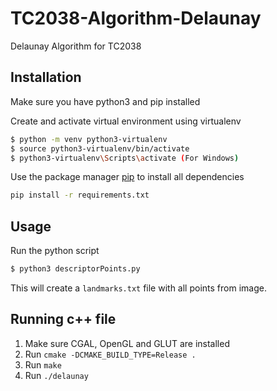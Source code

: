 # TC2038-Algorithm-Delaunay
Delaunay Algorithm for TC2038

## Installation

 Make sure you have python3 and pip installed

 Create and activate virtual environment using virtualenv
 ```bash
 $ python -m venv python3-virtualenv
 $ source python3-virtualenv/bin/activate
 $ python3-virtualenv\Scripts\activate (For Windows)
 ```

 Use the package manager [pip](https://pip.pypa.io/en/stable/) to install all dependencies

 ```bash
 pip install -r requirements.txt
 ```

 ## Usage

Run the python script
 ```bash
 $ python3 descriptorPoints.py
 ```  
This will create a ```landmarks.txt``` file with all points from image.

 ## Running c++ file
1. Make sure CGAL, OpenGL and GLUT are installed
2. Run ```cmake -DCMAKE_BUILD_TYPE=Release .```
3. Run ```make```
4. Run ```./delaunay```

